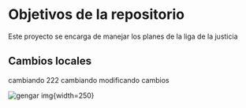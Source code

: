 # Objetivos de la repositorio

Este proyecto se encarga de manejar los planes de la liga de la justicia

## Cambios locales

cambiando 222
cambiando modificando cambios

![gengar img](https://images.wikidexcdn.net/mwuploads/wikidex/thumb/f/f8/latest/20200428203046/Gengar.png/800px-Gengar.png){width=250}
